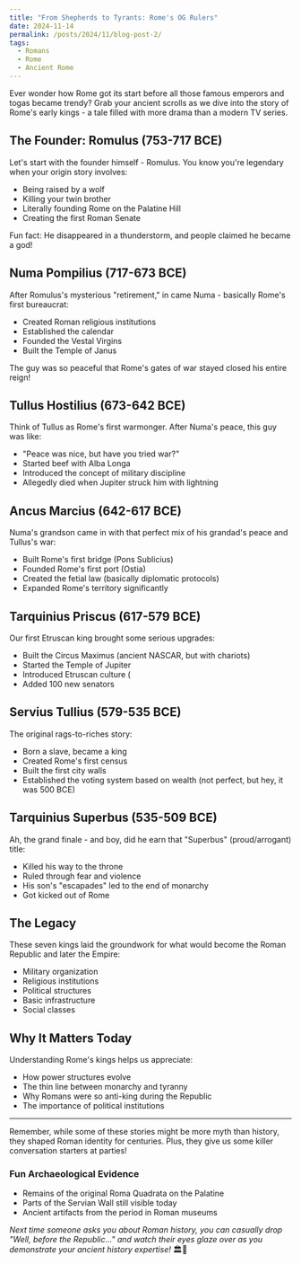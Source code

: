```yaml
---
title: "From Shepherds to Tyrants: Rome's OG Rulers"
date: 2024-11-14
permalink: /posts/2024/11/blog-post-2/
tags:
  - Romans
  - Rome
  - Ancient Rome
---
```


Ever wonder how Rome got its start before all those famous emperors and togas became trendy? Grab your ancient scrolls as we dive into the story of Rome's early kings - a tale filled with more drama than a modern TV series.

## The Founder: Romulus (753-717 BCE)

Let's start with the founder himself - Romulus. You know you're legendary when your origin story involves:

* Being raised by a wolf
* Killing your twin brother 
* Literally founding Rome on the Palatine Hill
* Creating the first Roman Senate 

Fun fact: He disappeared in a thunderstorm, and people claimed he became a god!

## Numa Pompilius (717-673 BCE)

After Romulus's mysterious "retirement," in came Numa - basically Rome's first bureaucrat:

* Created Roman religious institutions
* Established the calendar 
* Founded the Vestal Virgins
* Built the Temple of Janus

The guy was so peaceful that Rome's gates of war stayed closed his entire reign!

## Tullus Hostilius (673-642 BCE)

Think of Tullus as Rome's first warmonger. After Numa's peace, this guy was like:

* "Peace was nice, but have you tried war?"
* Started beef with Alba Longa
* Introduced the concept of military discipline
* Allegedly died when Jupiter struck him with lightning

## Ancus Marcius (642-617 BCE)

Numa's grandson came in with that perfect mix of his grandad's peace and Tullus's war:

* Built Rome's first bridge (Pons Sublicius)
* Founded Rome's first port (Ostia)
* Created the fetial law (basically diplomatic protocols)
* Expanded Rome's territory significantly

## Tarquinius Priscus (617-579 BCE)

Our first Etruscan king brought some serious upgrades:

* Built the Circus Maximus (ancient NASCAR, but with chariots)
* Started the Temple of Jupiter
* Introduced Etruscan culture (
* Added 100 new senators 

## Servius Tullius (579-535 BCE)

The original rags-to-riches story:

* Born a slave, became a king
* Created Rome's first census
* Built the first city walls
* Established the voting system based on wealth (not perfect, but hey, it was 500 BCE)

## Tarquinius Superbus (535-509 BCE)

Ah, the grand finale - and boy, did he earn that "Superbus" (proud/arrogant) title:

* Killed his way to the throne
* Ruled through fear and violence
* His son's "escapades" led to the end of monarchy
* Got kicked out of Rome

## The Legacy

These seven kings laid the groundwork for what would become the Roman Republic and later the Empire:

* Military organization
* Religious institutions
* Political structures
* Basic infrastructure
* Social classes

## Why It Matters Today

Understanding Rome's kings helps us appreciate:

* How power structures evolve
* The thin line between monarchy and tyranny
* Why Romans were so anti-king during the Republic
* The importance of political institutions

---

Remember, while some of these stories might be more myth than history, they shaped Roman identity for centuries. Plus, they give us some killer conversation starters at parties!

### Fun Archaeological Evidence

* Remains of the original Roma Quadrata on the Palatine
* Parts of the Servian Wall still visible today
* Ancient artifacts from the period in Roman museums

*Next time someone asks you about Roman history, you can casually drop "Well, before the Republic..." and watch their eyes glaze over as you demonstrate your ancient history expertise!* 🏛️👑
